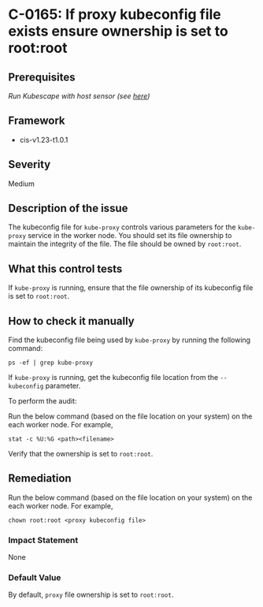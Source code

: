 # C-0165: If proxy kubeconfig file exists ensure ownership is set to root:root

## Prerequisites
 *Run Kubescape with host sensor (see [here](https://hub.armo.cloud/docs/host-sensor))*
 
## Framework
* cis-v1.23-t1.0.1
 
## Severity
Medium

## Description of the issue
The kubeconfig file for `kube-proxy` controls various parameters for the `kube-proxy` service in the worker node. You should set its file ownership to maintain the integrity of the file. The file should be owned by `root:root`.
 
## What this control tests 
If `kube-proxy` is running, ensure that the file ownership of its kubeconfig file is set to `root:root`.
 
## How to check it manually 
Find the kubeconfig file being used by `kube-proxy` by running the following command:

 
```
ps -ef | grep kube-proxy

```
 If `kube-proxy` is running, get the kubeconfig file location from the `--kubeconfig` parameter.

 To perform the audit:

 Run the below command (based on the file location on your system) on the each worker node. For example,

 
```
stat -c %U:%G <path><filename>

```
 Verify that the ownership is set to `root:root`.
 
## Remediation
Run the below command (based on the file location on your system) on the each worker node. For example,

 
```
chown root:root <proxy kubeconfig file>

```
 
### Impact Statement
None
 
### Default Value
By default, `proxy` file ownership is set to `root:root`.
 
